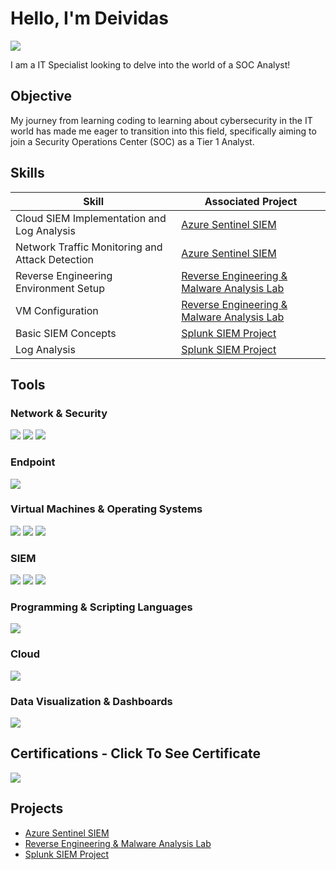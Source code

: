 
# Hello, I'm Deividas
<a href="https://www.linkedin.com/in/deividasterechovas">
    <img src="https://img.shields.io/badge/-LinkedIn-0072b1?&style=for-the-badge&logo=linkedin&logoColor=white" />
</a>



I am a IT Specialist looking to delve into the world of a SOC Analyst!

## Objective

My journey from learning coding to learning about cybersecurity in the IT world has made me eager to transition into this field, specifically aiming to join a Security Operations Center (SOC) as a Tier 1 Analyst.

## Skills

| Skill                                         | Associated Project         |
|-----------------------------------------------|----------------------------|
| Cloud SIEM Implementation and Log Analysis          | <a href="https://github.com/DeividasTerechovas/Azure-Sentinel-SIEM">Azure Sentinel SIEM</a>|
| Network Traffic Monitoring and Attack Detection | <a href="https://github.com/DeividasTerechovas/Azure-Sentinel-SIEM">Azure Sentinel SIEM</a>|
|Reverse Engineering Environment Setup        | <a href="https://github.com/DeividasTerechovas/Windows-Malware-Analysis-Lab"> Reverse Engineering & Malware Analysis Lab</a> |
| VM Configuration      | <a href="https://github.com/DeividasTerechovas/Windows-Malware-Analysis-Lab"> Reverse Engineering & Malware Analysis Lab</a> |
| Basic SIEM Concepts                  | <a href="https://github.com/DeividasTerechovas/Splunk-SIEM-Project"> Splunk SIEM Project</a> |
| Log Analysis  | <a href="https://github.com/DeividasTerechovas/Splunk-SIEM-Project"> Splunk SIEM Project</a> |

## Tools

### Network & Security
<div>
    <img src="https://img.shields.io/badge/-Wireshark-1679A7?&style=for-the-badge&logo=Wireshark&logoColor=white" />
    <img src="https://img.shields.io/badge/-Firewall-FF0000?&style=for-the-badge&logo=security&logoColor=white" /> 
    <img src="https://img.shields.io/badge/-GeoIP-6A2D6B?&style=for-the-badge&logo=geo&logoColor=white" /> </div>
</div>

### Endpoint
<div>
    <img src="https://img.shields.io/badge/-Microsoft_Defender_for_Endpoint-00A4EF?&style=for-the-badge&logo=Microsoft&logoColor=white" />
</div>

### Virtual Machines & Operating Systems
<div>
    <img src="https://img.shields.io/badge/-Flare--VM-FF4500?&style=for-the-badge&logo=flask&logoColor=white" />
    <img src="https://img.shields.io/badge/-VirtualBox/VMware-FFA500?&style=for-the-badge&logo=virtualbox&logoColor=white" />
    <img src="https://img.shields.io/badge/-Windows_10-0078D6?&style=for-the-badge&logo=windows&logoColor=white" />
</div>

### SIEM
<div>
    <img src="https://img.shields.io/badge/-Microsoft_Sentinel-0078D4?&style=for-the-badge&logo=Microsoft&logoColor=white" />
    <img src="https://img.shields.io/badge/-Splunk-000000?&style=for-the-badge&logo=Splunk&logoColor=white" />
    <img src="https://img.shields.io/badge/-Elastic-005571?&style=for-the-badge&logo=Elastic&logoColor=white" />
</div>

### Programming & Scripting Languages
<div>
    <div> <img src="https://img.shields.io/badge/-SPL-000000?&style=for-the-badge&logo=Splunk&logoColor=white" /> </div>
</div>

### Cloud
<div>
  <img src="https://img.shields.io/badge/-Azure%20Sentinel-0078D4?&style=for-the-badge&logo=microsoftazure&logoColor=white" />
</div>

### Data Visualization & Dashboards
<div>
    <div> <img src="https://img.shields.io/badge/-Splunk_Dashboard-000000?&style=for-the-badge&logo=Splunk&logoColor=white" /> </div>
</div>

## Certifications - Click To See Certificate

<div>
  <a href="https://app.letsdefend.io/certificate/show/be04a9be-f595-4e23-abb4-5cf9ac8df046">
  <img src="https://img.shields.io/badge/-LetsDefend_SOC_Analyst_Learning_Path-000000?&style=for-the-badge&logo=LetsDefend&logoColor=white" />
  </a>
</div>



</div>

## Projects
- <a href="https://github.com/DeividasTerechovas/Azure-Sentinel-SIEM">Azure Sentinel SIEM</a>
- <a href="https://github.com/DeividasTerechovas/Windows-Malware-Analysis-Lab"> Reverse Engineering & Malware Analysis Lab</a>
- <a href="https://github.com/DeividasTerechovas/Splunk-SIEM-Project"> Splunk SIEM Project</a>
